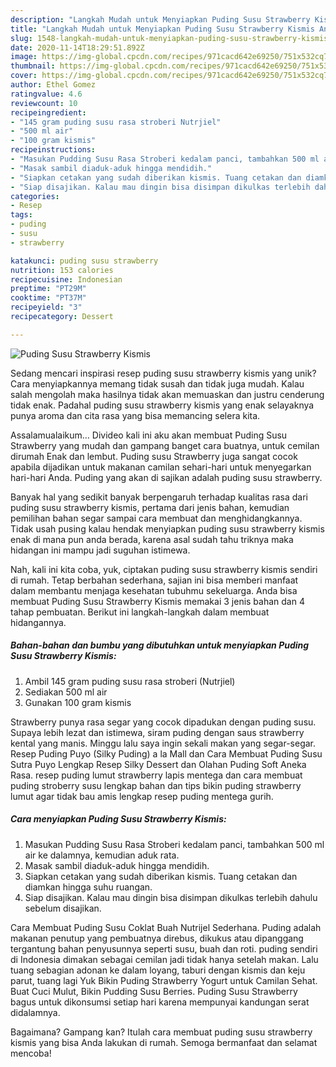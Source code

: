 ```yaml
---
description: "Langkah Mudah untuk Menyiapkan Puding Susu Strawberry Kismis Anti Gagal"
title: "Langkah Mudah untuk Menyiapkan Puding Susu Strawberry Kismis Anti Gagal"
slug: 1548-langkah-mudah-untuk-menyiapkan-puding-susu-strawberry-kismis-anti-gagal
date: 2020-11-14T18:29:51.892Z
image: https://img-global.cpcdn.com/recipes/971cacd642e69250/751x532cq70/puding-susu-strawberry-kismis-foto-resep-utama.jpg
thumbnail: https://img-global.cpcdn.com/recipes/971cacd642e69250/751x532cq70/puding-susu-strawberry-kismis-foto-resep-utama.jpg
cover: https://img-global.cpcdn.com/recipes/971cacd642e69250/751x532cq70/puding-susu-strawberry-kismis-foto-resep-utama.jpg
author: Ethel Gomez
ratingvalue: 4.6
reviewcount: 10
recipeingredient:
- "145 gram puding susu rasa stroberi Nutrjiel"
- "500 ml air"
- "100 gram kismis"
recipeinstructions:
- "Masukan Pudding Susu Rasa Stroberi kedalam panci, tambahkan 500 ml air ke dalamnya, kemudian aduk rata."
- "Masak sambil diaduk-aduk hingga mendidih."
- "Siapkan cetakan yang sudah diberikan kismis. Tuang cetakan dan diamkan hingga suhu ruangan."
- "Siap disajikan. Kalau mau dingin bisa disimpan dikulkas terlebih dahulu sebelum disajikan."
categories:
- Resep
tags:
- puding
- susu
- strawberry

katakunci: puding susu strawberry 
nutrition: 153 calories
recipecuisine: Indonesian
preptime: "PT29M"
cooktime: "PT37M"
recipeyield: "3"
recipecategory: Dessert

---
```



![Puding Susu Strawberry Kismis](https://img-global.cpcdn.com/recipes/971cacd642e69250/751x532cq70/puding-susu-strawberry-kismis-foto-resep-utama.jpg)

Sedang mencari inspirasi resep puding susu strawberry kismis yang unik? Cara menyiapkannya memang tidak susah dan tidak juga mudah. Kalau salah mengolah maka hasilnya tidak akan memuaskan dan justru cenderung tidak enak. Padahal puding susu strawberry kismis yang enak selayaknya punya aroma dan cita rasa yang bisa memancing selera kita.

Assalamualaikum… Divideo kali ini aku akan membuat Puding Susu Strawberry yang mudah dan gampang banget cara buatnya, untuk cemilan dirumah Enak dan lembut. Puding susu Strawberry juga sangat cocok apabila dijadikan untuk makanan camilan sehari-hari untuk menyegarkan hari-hari Anda. Puding yang akan di sajikan adalah puding susu strawberry.

Banyak hal yang sedikit banyak berpengaruh terhadap kualitas rasa dari puding susu strawberry kismis, pertama dari jenis bahan, kemudian pemilihan bahan segar sampai cara membuat dan menghidangkannya. Tidak usah pusing kalau hendak menyiapkan puding susu strawberry kismis enak di mana pun anda berada, karena asal sudah tahu triknya maka hidangan ini mampu jadi suguhan istimewa.


Nah, kali ini kita coba, yuk, ciptakan puding susu strawberry kismis sendiri di rumah. Tetap berbahan sederhana, sajian ini bisa memberi manfaat dalam membantu menjaga kesehatan tubuhmu sekeluarga. Anda bisa membuat Puding Susu Strawberry Kismis memakai 3 jenis bahan dan 4 tahap pembuatan. Berikut ini langkah-langkah dalam membuat hidangannya.

<!--inarticleads1-->

##### Bahan-bahan dan bumbu yang dibutuhkan untuk menyiapkan Puding Susu Strawberry Kismis:

1. Ambil 145 gram puding susu rasa stroberi (Nutrjiel)
1. Sediakan 500 ml air
1. Gunakan 100 gram kismis


Strawberry punya rasa segar yang cocok dipadukan dengan puding susu. Supaya lebih lezat dan istimewa, siram puding dengan saus strawberry kental yang manis. Minggu lalu saya ingin sekali makan yang segar-segar. Resep Puding Puyo (Silky Puding) a la Mall dan Cara Membuat Puding Susu Sutra Puyo Lengkap Resep Silky Dessert dan Olahan Puding Soft Aneka Rasa. resep puding lumut strawberry lapis mentega dan cara membuat puding stroberry susu lengkap bahan dan tips bikin puding strawberry lumut agar tidak bau amis lengkap resep puding mentega gurih. 

<!--inarticleads2-->

##### Cara menyiapkan Puding Susu Strawberry Kismis:

1. Masukan Pudding Susu Rasa Stroberi kedalam panci, tambahkan 500 ml air ke dalamnya, kemudian aduk rata.
1. Masak sambil diaduk-aduk hingga mendidih.
1. Siapkan cetakan yang sudah diberikan kismis. Tuang cetakan dan diamkan hingga suhu ruangan.
1. Siap disajikan. Kalau mau dingin bisa disimpan dikulkas terlebih dahulu sebelum disajikan.


Cara Membuat Puding Susu Coklat Buah Nutrijel Sederhana. Puding adalah makanan penutup yang pembuatnya direbus, dikukus atau dipanggang tergantung bahan penyusunnya seperti susu, buah dan roti. puding sendiri di Indonesia dimakan sebagai cemilan jadi tidak hanya setelah makan. Lalu tuang sebagian adonan ke dalam loyang, taburi dengan kismis dan keju parut, tuang lagi Yuk Bikin Puding Strawberry Yogurt untuk Camilan Sehat. Buat Cuci Mulut, Bikin Pudding Susu Berries. Puding Susu Strawberry bagus untuk dikonsumsi setiap hari karena mempunyai kandungan serat didalamnya. 

Bagaimana? Gampang kan? Itulah cara membuat puding susu strawberry kismis yang bisa Anda lakukan di rumah. Semoga bermanfaat dan selamat mencoba!
